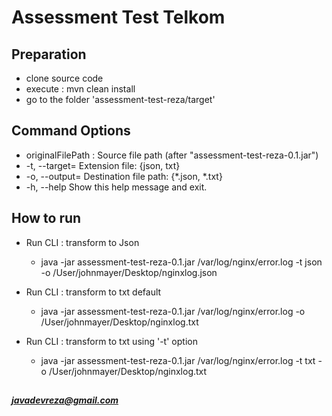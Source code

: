 # Assessment Test Telkom

## Preparation

* clone source code
* execute : mvn clean install
* go to the folder 'assessment-test-reza/target'
  
## Command Options
* originalFilePath : Source file path (after "assessment-test-reza-0.1.jar")
* -t, --target=<target>    Extension file: {json, txt}
* -o, --output=<output>    Destination file path: {*.json, *.txt}
* -h, --help               Show this help message and exit.

## How to run

* Run CLI : transform to Json
  - java -jar assessment-test-reza-0.1.jar /var/log/nginx/error.log -t json -o /User/johnmayer/Desktop/nginxlog.json

* Run CLI : transform to txt default
  - java -jar assessment-test-reza-0.1.jar /var/log/nginx/error.log -o /User/johnmayer/Desktop/nginxlog.txt
  
* Run CLI : transform to txt using '-t' option
  - java -jar assessment-test-reza-0.1.jar /var/log/nginx/error.log -t txt -o /User/johnmayer/Desktop/nginxlog.txt

##  
  
  ##### javadevreza@gmail.com